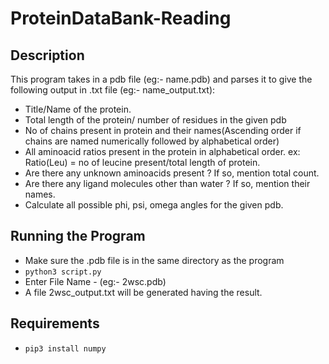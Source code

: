 # ProteinDataBank-Reading

## Description
This program takes in a pdb file (eg:- name.pdb) and parses it to give the following output in .txt file (eg:- name_output.txt):
- Title/Name of the protein.
- Total length of the protein/ number of residues in the given pdb
- No of chains present in protein and their names(Ascending order if chains are named
numerically followed by alphabetical order)
- All aminoacid ratios present in the protein in alphabetical order.
ex: Ratio(Leu) = no of leucine present/total length of protein.
- Are there any unknown aminoacids present ? If so, mention total count.
- Are there any ligand molecules other than water ? If so, mention their names.
- Calculate all possible phi, psi, omega angles for the given pdb.

## Running the Program
- Make sure the .pdb file is in the same directory as the program
- `python3 script.py`
- Enter File Name - (eg:- 2wsc.pdb)
- A file 2wsc_output.txt will be generated having the result.

## Requirements
- `pip3 install numpy`

